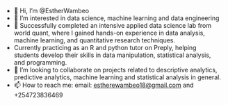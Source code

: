 - 👋 Hi, I’m @EstherWambeo
- 👀 I’m interested in data science, machine learning and data engineering
- 🌱 Successfully completed an intensive applied data science lab from world quant, where I gained hands-on experience in data analysis, machine learning, and quantitative research techniques.
- Currently practicing as an R and python tutor on Preply, helping students develop their skills in data manipulation, statistical analysis, and programming.
- 💞️ I’m looking to collaborate on projects related to descriptive analytics, predictive analytics, machine learning and statistical analysis in general.
- 📫 How to reach me: email: estherewambeo18@gmail.com and +254723836469
  

<!---
EstherWambeo/EstherWambeo is a ✨ special ✨ repository because its `README.md` (this file) appears on your GitHub profile.
You can click the Preview link to take a look at your changes.
--->

